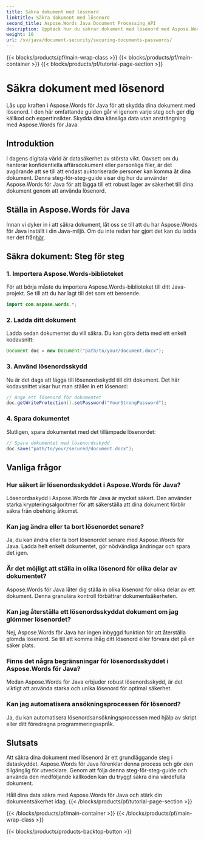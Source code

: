 ```yaml
---
title: Säkra dokument med lösenord
linktitle: Säkra dokument med lösenord
second_title: Aspose.Words Java Document Processing API
description: Upptäck hur du säkrar dokument med lösenord med Aspose.Words för Java. Den här steg-för-steg-guiden innehåller källkod och experttips. Håll dina data skyddade.
weight: 10
url: /sv/java/document-security/securing-documents-passwords/
---
```


{{< blocks/products/pf/main-wrap-class >}}
{{< blocks/products/pf/main-container >}}
{{< blocks/products/pf/tutorial-page-section >}}

# Säkra dokument med lösenord


Lås upp kraften i Aspose.Words för Java för att skydda dina dokument med lösenord. I den här omfattande guiden går vi igenom varje steg och ger dig källkod och expertinsikter. Skydda dina känsliga data utan ansträngning med Aspose.Words för Java.


## Introduktion

I dagens digitala värld är datasäkerhet av största vikt. Oavsett om du hanterar konfidentiella affärsdokument eller personliga filer, är det avgörande att se till att endast auktoriserade personer kan komma åt dina dokument. Denna steg-för-steg-guide visar dig hur du använder Aspose.Words för Java för att lägga till ett robust lager av säkerhet till dina dokument genom att använda lösenord.

## Ställa in Aspose.Words för Java

Innan vi dyker in i att säkra dokument, låt oss se till att du har Aspose.Words för Java inställt i din Java-miljö. Om du inte redan har gjort det kan du ladda ner det från[här](https://releases.aspose.com/words/java/).

## Säkra dokument: Steg för steg

### 1. Importera Aspose.Words-biblioteket

För att börja måste du importera Aspose.Words-biblioteket till ditt Java-projekt. Se till att du har lagt till det som ett beroende.

```java
import com.aspose.words.*;
```

### 2. Ladda ditt dokument

Ladda sedan dokumentet du vill säkra. Du kan göra detta med ett enkelt kodavsnitt:

```java
Document doc = new Document("path/to/your/document.docx");
```

### 3. Använd lösenordsskydd

Nu är det dags att lägga till lösenordsskydd till ditt dokument. Det här kodavsnittet visar hur man ställer in ett lösenord:

```java
// Ange ett lösenord för dokumentet
doc.getWriteProtection().setPassword("YourStrongPassword");
```

### 4. Spara dokumentet

Slutligen, spara dokumentet med det tillämpade lösenordet:

```java
// Spara dokumentet med lösenordsskydd
doc.save("path/to/your/secured/document.docx");
```

## Vanliga frågor

### Hur säkert är lösenordsskyddet i Aspose.Words för Java?

Lösenordsskydd i Aspose.Words för Java är mycket säkert. Den använder starka krypteringsalgoritmer för att säkerställa att dina dokument förblir säkra från obehörig åtkomst.

### Kan jag ändra eller ta bort lösenordet senare?

Ja, du kan ändra eller ta bort lösenordet senare med Aspose.Words för Java. Ladda helt enkelt dokumentet, gör nödvändiga ändringar och spara det igen.

### Är det möjligt att ställa in olika lösenord för olika delar av dokumentet?

Aspose.Words för Java låter dig ställa in olika lösenord för olika delar av ett dokument. Denna granulära kontroll förbättrar dokumentsäkerheten.

### Kan jag återställa ett lösenordsskyddat dokument om jag glömmer lösenordet?

Nej, Aspose.Words för Java har ingen inbyggd funktion för att återställa glömda lösenord. Se till att komma ihåg ditt lösenord eller förvara det på en säker plats.

### Finns det några begränsningar för lösenordsskyddet i Aspose.Words för Java?

Medan Aspose.Words för Java erbjuder robust lösenordsskydd, är det viktigt att använda starka och unika lösenord för optimal säkerhet.

### Kan jag automatisera ansökningsprocessen för lösenord?

Ja, du kan automatisera lösenordsansökningsprocessen med hjälp av skript eller ditt föredragna programmeringsspråk.

## Slutsats

Att säkra dina dokument med lösenord är ett grundläggande steg i dataskyddet. Aspose.Words för Java förenklar denna process och gör den tillgänglig för utvecklare. Genom att följa denna steg-för-steg-guide och använda den medföljande källkoden kan du tryggt säkra dina värdefulla dokument.

Håll dina data säkra med Aspose.Words för Java och stärk din dokumentsäkerhet idag.
{{< /blocks/products/pf/tutorial-page-section >}}

{{< /blocks/products/pf/main-container >}}
{{< /blocks/products/pf/main-wrap-class >}}

{{< blocks/products/products-backtop-button >}}
